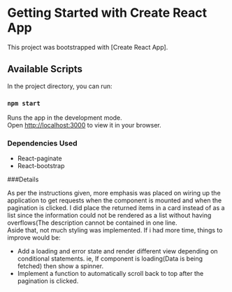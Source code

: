 # Getting Started with Create React App

This project was bootstrapped with [Create React App].

## Available Scripts

In the project directory, you can run:

### `npm start`

Runs the app in the development mode.\
Open [http://localhost:3000](http://localhost:3000) to view it in your browser.

### Dependencies Used

- React-paginate
- React-bootstrap

###Details

As per the instructions given, more emphasis was placed on wiring up the application to get requests when the component is mounted and when the pagination is clicked. I did place the returned items in a card instead of as a list since the information could not be rendered as a list without having overflows(The description cannot be contained in one line.\
Aside that, not much styling was implemented. If i had more time, things to improve would be:
- Add a loading and error state and render different view depending on conditional statements. ie, If component is loading(Data is being fetched) then show a spinner.
- Implement a function to automatically scroll back to top after the pagination is clicked.
